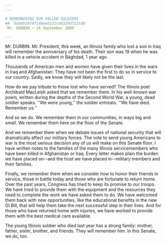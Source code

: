 ```yaml
---
---

# REMEMBERING OUR FALLEN SOLDIERS
## `6eb0926f8f148ee0131c48329d7125d0`
`Mr. DURBIN — 16 September 2009`

---
```



Mr. DURBIN. Mr. President, this week, an Illinois family who lost a 
son in Iraq will remember the anniversary of his death. Their son was 
19 when he was killed in a vehicle accident in Baghdad, 1 year ago.

Thousands of American men and women have given their lives in the 
wars in Iraq and Afghanistan. They have not been the first to do so in 
service to our country. Sadly, we know they will likely not be the 
last.

How do we pay tribute to those lost who have served? The Illinois 
poet Archibald MacLeish asked that we remember them. In his well-known 
war poem, written during the depths of the Second World War, a young, 
dead soldier speaks. ''We were young,'' the soldier entreats. ''We have 
died. Remember us.''

And so we do. We remember them in our communities, in ways big and 
small. We remember them here on the floor of the Senate.

And we remember them when we debate issues of national security that 
will dramatically affect our military forces. The vote to send young 
Americans to war is the most serious decision any of us will make on 
this Senate floor. I have written notes to the families of the many 
Illinois servicemembers who have been killed in Afghanistan or Iraq. 
Every letter makes plain the burden we have placed on--and the trust we 
have placed in--military members and their families.

Finally, we remember them when we consider how to honor their friends 
in service, those in battle today and those who are fortunate to return 
home. Over the past years, Congress has tried to keep its promise to 
our troops. We have tried to provide them with the equipment and the 
resources they need to complete the work we have asked them to do. We 
have welcomed them back with new opportunities, like the educational 
benefits in the new GI Bill, that will help them take the next 
successful step in their lives. And for those who have returned home 
with injuries, we have worked to provide them with the best medical 
care available.

The young Illinois soldier who died last year has a strong family: 
mother, father, sister, brother, and friends. They will remember him. 
In this Senate, we do, too.
